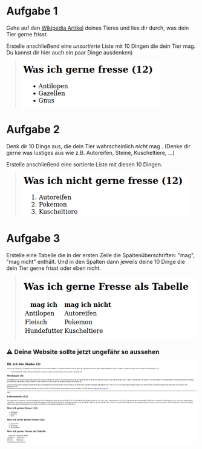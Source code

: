 # Aufgabe 1

Gehe auf den [Wikipedia Artikel](https://wikipedia.org) deines Tieres und lies dir durch, was dein Tier gerne frisst.

Erstelle anschließend eine *unsortierte* Liste mit 10 Dingen die dein Tier mag. Du kannst dir hier auch ein paar Dinge ausdenken)

> ![unsortierte Liste](img/unsortierte-liste.png)

# Aufgabe 2

Denk dir 10 Dinge aus, die dein Tier wahrscheinlich *nicht* mag . (Denke dir gerne was lustiges aus wie z.B. Autoreifen, Steine, Kuscheltiere, ...)

Erstelle anschließend eine sortierte Liste mit diesen 10 Dingen.

> ![unsortierte Liste](img/sortierte-liste.png)

# Aufgabe 3

Erstelle eine Tabelle die in der ersten Zeile die Spaltenüberschriften: "mag", "mag nicht" enthält.
Und in den Spalten dann jeweils deine 10 Dinge die dein Tier gerne frisst oder eben nicht.

> ![tabelle](img/tabelle.png)

### ⚠️ Deine Website sollte jetzt ungefähr so aussehen 

![Beispiel Website](img/beispiel-ohne-features.png)
